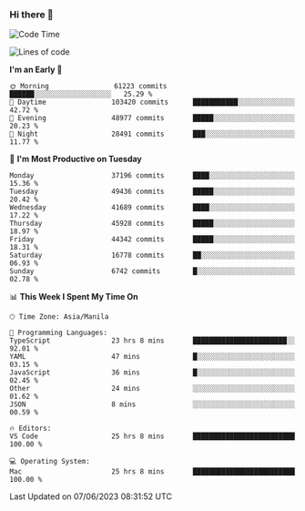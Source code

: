 ### Hi there 👋

<!--START_SECTION:waka-->
![Code Time](http://img.shields.io/badge/Code%20Time-4%2C042%20hrs%2045%20mins-blue)

![Lines of code](https://img.shields.io/badge/From%20Hello%20World%20I%27ve%20Written-99.6%20million%20lines%20of%20code-blue)

**I'm an Early 🐤** 

```text
🌞 Morning                61223 commits       ██████░░░░░░░░░░░░░░░░░░░   25.29 % 
🌆 Daytime                103420 commits      ███████████░░░░░░░░░░░░░░   42.72 % 
🌃 Evening                48977 commits       █████░░░░░░░░░░░░░░░░░░░░   20.23 % 
🌙 Night                  28491 commits       ███░░░░░░░░░░░░░░░░░░░░░░   11.77 % 
```
📅 **I'm Most Productive on Tuesday** 

```text
Monday                   37196 commits       ████░░░░░░░░░░░░░░░░░░░░░   15.36 % 
Tuesday                  49436 commits       █████░░░░░░░░░░░░░░░░░░░░   20.42 % 
Wednesday                41689 commits       ████░░░░░░░░░░░░░░░░░░░░░   17.22 % 
Thursday                 45928 commits       █████░░░░░░░░░░░░░░░░░░░░   18.97 % 
Friday                   44342 commits       █████░░░░░░░░░░░░░░░░░░░░   18.31 % 
Saturday                 16778 commits       ██░░░░░░░░░░░░░░░░░░░░░░░   06.93 % 
Sunday                   6742 commits        █░░░░░░░░░░░░░░░░░░░░░░░░   02.78 % 
```


📊 **This Week I Spent My Time On** 

```text
🕑︎ Time Zone: Asia/Manila

💬 Programming Languages: 
TypeScript               23 hrs 8 mins       ███████████████████████░░   92.01 % 
YAML                     47 mins             █░░░░░░░░░░░░░░░░░░░░░░░░   03.15 % 
JavaScript               36 mins             █░░░░░░░░░░░░░░░░░░░░░░░░   02.45 % 
Other                    24 mins             ░░░░░░░░░░░░░░░░░░░░░░░░░   01.62 % 
JSON                     8 mins              ░░░░░░░░░░░░░░░░░░░░░░░░░   00.59 % 

🔥 Editors: 
VS Code                  25 hrs 8 mins       █████████████████████████   100.00 % 

💻 Operating System: 
Mac                      25 hrs 8 mins       █████████████████████████   100.00 % 
```


 Last Updated on 07/06/2023 08:31:52 UTC
<!--END_SECTION:waka-->


<!--
**rad182/rad182** is a ✨ _special_ ✨ repository because its `README.md` (this file) appears on your GitHub profile.

Here are some ideas to get you started:

- 🔭 I’m currently working on ...
- 🌱 I’m currently learning ...
- 👯 I’m looking to collaborate on ...
- 🤔 I’m looking for help with ...
- 💬 Ask me about ...
- 📫 How to reach me: ...
- 😄 Pronouns: ...
- ⚡ Fun fact: ...
-->

